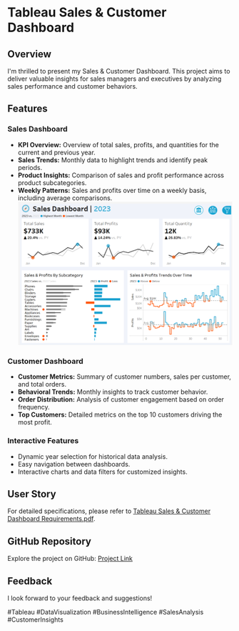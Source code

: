 
# Tableau Sales & Customer Dashboard

## Overview
I'm thrilled to present my Sales & Customer Dashboard. This project aims to deliver valuable insights for sales managers and executives by analyzing sales performance and customer behaviors.

## Features

### Sales Dashboard
- **KPI Overview:** Overview of total sales, profits, and quantities for the current and previous year.
- **Sales Trends:** Monthly data to highlight trends and identify peak periods.
- **Product Insights:** Comparison of sales and profit performance across product subcategories.
- **Weekly Patterns:** Sales and profits over time on a weekly basis, including average comparisons.
![Image Alt](https://github.com/swastik1510/Tableau-Sales-Customer-Dashboard/blob/main/Sales%20Dashboard.png?raw=true)

### Customer Dashboard
- **Customer Metrics:** Summary of customer numbers, sales per customer, and total orders.
- **Behavioral Trends:** Monthly insights to track customer behavior.
- **Order Distribution:** Analysis of customer engagement based on order frequency.
- **Top Customers:** Detailed metrics on the top 10 customers driving the most profit.

### Interactive Features
- Dynamic year selection for historical data analysis.
- Easy navigation between dashboards.
- Interactive charts and data filters for customized insights.

## User Story
For detailed specifications, please refer to [Tableau Sales & Customer Dashboard Requirements.pdf](https://github.com/swastik1510/Tableau-Sales-Customer-Dashboard/blob/31374ff229279314efe03f21486b36ffb86d0607/Tableau%20Sales%20%26%20Customer%20Dashboard%20Requirements.pdf).

## GitHub Repository
Explore the project on GitHub: [Project Link](https://github.com/swastik1510/Tableau-Sales-Customer-Dashboard/blob/4faa71f36103b2d28eed009e174a2af2ecfa5911/Sales%20%26%20Customer%20Dashboard.twbx)

## Feedback
I look forward to your feedback and suggestions!

#Tableau #DataVisualization #BusinessIntelligence #SalesAnalysis #CustomerInsights

